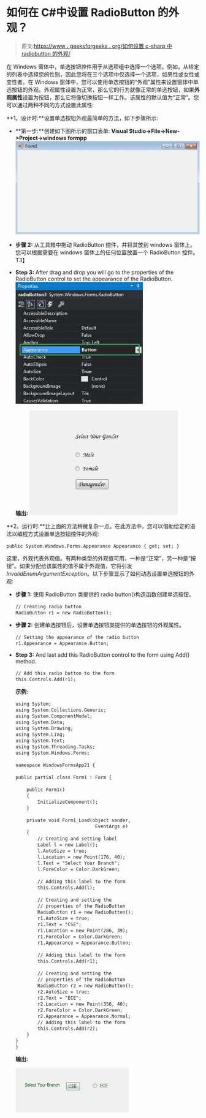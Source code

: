 # 如何在 C#中设置 RadioButton 的外观？

> 原文:[https://www . geeksforgeeks . org/如何设置 c-sharp 中 radiobutton 的外观/](https://www.geeksforgeeks.org/how-to-set-the-appearance-of-radiobutton-in-c-sharp/)

在 Windows 窗体中，单选按钮控件用于从选项组中选择一个选项。例如，从给定的列表中选择您的性别，因此您将在三个选项中仅选择一个选项，如男性或女性或变性者。在 Windows 窗体中，您可以使用单选按钮的“外观”属性来设置窗体中单选按钮的外观。外观属性设置为正常，那么它的行为就像正常的单选按钮，如果**外观属性**设置为按钮，那么它将像切换按钮一样工作。该属性的默认值为“正常”。您可以通过两种不同的方式设置此属性:

**1。设计时:**设置单选按钮外观最简单的方法，如下步骤所示:

*   **第一步:**创建如下图所示的窗口表单:
    **Visual Studio->File->New->Project->windows formpp**
    ![](img/f3cd3ae5c11eb68b3d10b5ab8eec9925.png)
*   **步骤 2:** 从工具箱中拖动 RadioButton 控件，并将其放到 windows 窗体上。您可以根据需要在 windows 窗体上的任何位置放置一个 RadioButton 控件。
    T3】
*   **Step 3:** After drag and drop you will go to the properties of the RadioButton control to set the appearance of the RadioButton.
    ![](img/720d9d55e366124782d38d0172fc213f.png)

    **输出:**
    ![](img/80f686b99de701b4adeb20ffdaf2b5c4.png)

**2。运行时:**比上面的方法稍微复杂一点。在此方法中，您可以借助给定的语法以编程方式设置单选按钮控件的外观:

```
public System.Windows.Forms.Appearance Appearance { get; set; }
```

这里，外观代表外观值。有两种类型的外观值可用，一种是“正常”，另一种是“按钮”。如果分配给该属性的值不属于外观值，它将引发*InvalidEnumArgumentException*。以下步骤显示了如何动态设置单选按钮的外观:

*   **步骤 1:** 使用 RadioButton 类提供的 radio button()构造函数创建单选按钮。

    ```
    // Creating radio button
    RadioButton r1 = new RadioButton();

    ```

*   **步骤 2:** 创建单选按钮后，设置单选按钮类提供的单选按钮的外观属性。

    ```
    // Setting the appearance of the radio button
    r1.Appearance = Appearance.Button;

    ```

*   **Step 3:** And last add this RadioButton control to the form using Add() method.

    ```
    // Add this radio button to the form
    this.Controls.Add(r1);

    ```

    **示例:**

    ```
    using System;
    using System.Collections.Generic;
    using System.ComponentModel;
    using System.Data;
    using System.Drawing;
    using System.Linq;
    using System.Text;
    using System.Threading.Tasks;
    using System.Windows.Forms;

    namespace WindowsFormsApp21 {

    public partial class Form1 : Form {

        public Form1()
        {
            InitializeComponent();
        }

        private void Form1_Load(object sender,
                                 EventArgs e)
        {
            // Creating and setting label
            Label l = new Label();
            l.AutoSize = true;
            l.Location = new Point(176, 40);
            l.Text = "Select Your Branch";
            l.ForeColor = Color.DarkGreen;

            // Adding this label to the form
            this.Controls.Add(l);

            // Creating and setting the 
            // properties of the RadioButton
            RadioButton r1 = new RadioButton();
            r1.AutoSize = true;
            r1.Text = "CSE";
            r1.Location = new Point(286, 39);
            r1.ForeColor = Color.DarkGreen;
            r1.Appearance = Appearance.Button;

            // Adding this label to the form
            this.Controls.Add(r1);

            // Creating and setting the
            // properties of the RadioButton
            RadioButton r2 = new RadioButton();
            r2.AutoSize = true;
            r2.Text = "ECE";
            r2.Location = new Point(356, 40);
            r2.ForeColor = Color.DarkGreen;
            r2.Appearance = Appearance.Normal;
            // Adding this label to the form
            this.Controls.Add(r2);
        }
    }
    }
    ```

    **输出:**

    ![](img/c381f8f5ddf2d5f18a425cee8b8e66e5.png)